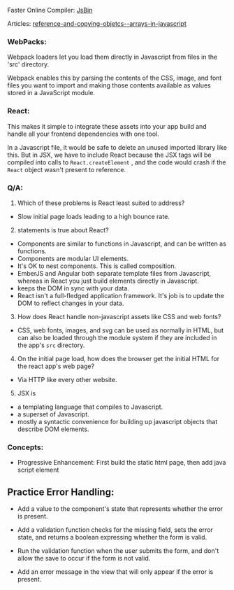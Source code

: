 Faster Online Compiler: [JsBin](https://jsbin.com/tediqajefo/edit?js,console,output)

Articles: [reference-and-copying-objetcs--arrays-in-javascript](https://dev.to/simo_benhida/reference-and-copying-objetcs--arrays-in-javascript-2h23)

### WebPacks: 
Webpack loaders let you load them directly in Javascript from files in the 'src' directory.

Webpack enables this by parsing the contents of the CSS, image, and font files you want to import and making those contents available as values stored in a JavaScript module.

### React:
This makes it simple to integrate these assets into your app build and handle all your frontend dependencies with one tool.

In a Javascript file, it would be safe to delete an unused imported library like this. But in JSX, we have to include React because the JSX tags will be compiled into calls to  `React.createElement` , and the code would crash if the  `React`  object wasn't present to reference.

### Q/A:

1. Which of these problems is React least suited to address?
- Slow initial page loads leading to a high bounce rate.

2. statements is true about React?
- Components are similar to functions in Javascript, and can be written as functions.
- Components are modular UI elements.
- It's OK to nest components. This is called composition.
- EmberJS and Angular both separate template files from Javascript, whereas in React you just build elements directly in Javascript.
- keeps the DOM in sync with your data.
- React isn't a full-fledged application framework. It's job is to update the DOM to reflect changes in your data.

3. How does React handle non-javascript assets like CSS and web fonts?
- CSS, web fonts, images, and svg can be used as normally in HTML, but can also be loaded through the module system if they are included in the app's `src` directory.

4. On the initial page load, how does the browser get the initial HTML for the react app's web page?
- Via HTTP like every other website.

5. JSX is
- a templating language that compiles to Javascript.
- a superset of Javascript.
- mostly a syntactic convenience for building up javascript objects that describe DOM elements.

### Concepts:
- Progressive Enhancement: First build the static html page, then add java script element 


## Practice Error Handling:
- Add a value to the component's state that represents whether the error is present.

- Add a validation function checks for the missing field, sets the error state, and returns a boolean expressing whether the form is valid.

- Run the validation function when the user submits the form, and don't allow the save to occur if the form is not valid.

- Add an error message in the view that will only appear if the error is present.
